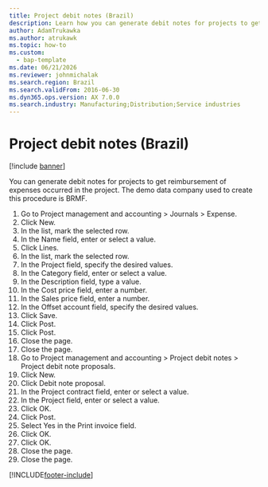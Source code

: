 ```yaml
---
title: Project debit notes (Brazil)
description: Learn how you can generate debit notes for projects to get reimbursement of expenses occurred in the project, including a step-by-step process.
author: AdamTrukawka
ms.author: atrukawk
ms.topic: how-to
ms.custom: 
  - bap-template
ms.date: 06/21/2026
ms.reviewer: johnmichalak
ms.search.region: Brazil
ms.search.validFrom: 2016-06-30
ms.dyn365.ops.version: AX 7.0.0
ms.search.industry: Manufacturing;Distribution;Service industries
---
```


# Project debit notes (Brazil)

[!include [banner](../../includes/banner.md)]

You can generate debit notes for projects to get reimbursement of expenses occurred in the project. The demo data company used to create this procedure is BRMF.

1. Go to Project management and accounting > Journals > Expense.
2. Click New.
3. In the list, mark the selected row.
4. In the Name field, enter or select a value.
5. Click Lines.
6. In the list, mark the selected row.
7. In the Project field, specify the desired values.
8. In the Category field, enter or select a value.
9. In the Description field, type a value.
10. In the Cost price field, enter a number.
11. In the Sales price field, enter a number.
12. In the Offset account field, specify the desired values.
13. Click Save.
14. Click Post.
15. Click Post.
16. Close the page.
17. Close the page.
18. Go to Project management and accounting > Project debit notes > Project debit note proposals.
19. Click New.
20. Click Debit note proposal.
21. In the Project contract field, enter or select a value.
22. In the Project field, enter or select a value.
23. Click OK.
24. Click Post.
25. Select Yes in the Print invoice field.
26. Click OK.
27. Click OK.
28. Close the page.
29. Close the page.



[!INCLUDE[footer-include](../../../includes/footer-banner.md)]
